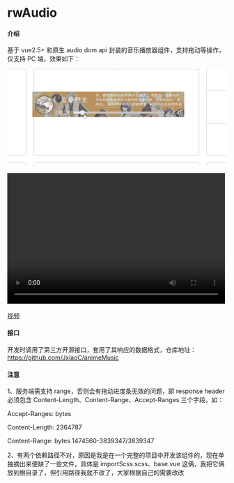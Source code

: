 # rwAudio

#### 介绍
基于 vue2.5+ 和原生 audio dom api 封装的音乐播放器组件，支持拖动等操作，仅支持 PC 端，效果如下：

![Image text](./demoImg.png)

<video src="./1599328363485.mp4" controls="controls" width="500" height="300"></video>

[视频](./1599328363485.mp4)

#### 接口
开发时调用了第三方开源接口，套用了其响应的数据格式，仓库地址：https://github.com/JxiaoC/animeMusic

#### 注意
1、服务端需支持 range，否则会有拖动进度条无效的问题，即 response header 必须包含 Content-Length、Content-Range、Accept-Ranges 三个字段，如：

Accept-Ranges: bytes

Content-Length: 2364787

Content-Range: bytes 1474560-3839347/3839347

2、有两个依赖路径不对，原因是我是在一个完整的项目中开发该组件的，现在单独摘出来便缺了一些文件，具体是 importScss.scss、base.vue 这俩，我把它俩放到根目录了，但引用路径我就不改了，大家根据自己的需要改改
